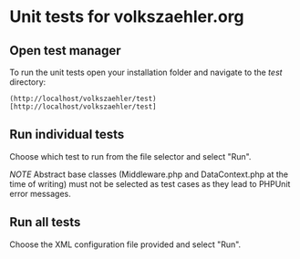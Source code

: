 # Unit tests for volkszaehler.org

## Open test manager

To run the unit tests open your installation folder and navigate to the *test* directory:

    (http://localhost/volkszaehler/test)[http://localhost/volkszaehler/test]

## Run individual tests

Choose which test to run from the file selector and select "Run".

*NOTE* Abstract base classes (Middleware.php and DataContext.php at the time of writing) must not be selected as test cases as they lead to PHPUnit error messages.

## Run all tests

Choose the XML configuration file provided and select "Run".
